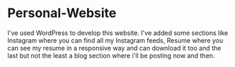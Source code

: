 # Personal-Website
I've used WordPress to develop this website. I've added some sections like Instagram where you can find all my Instagram feeds, Resume where you can see my resume in a responsive way and can download it too and the last but not the least a blog section where i'll be posting now and then. 
